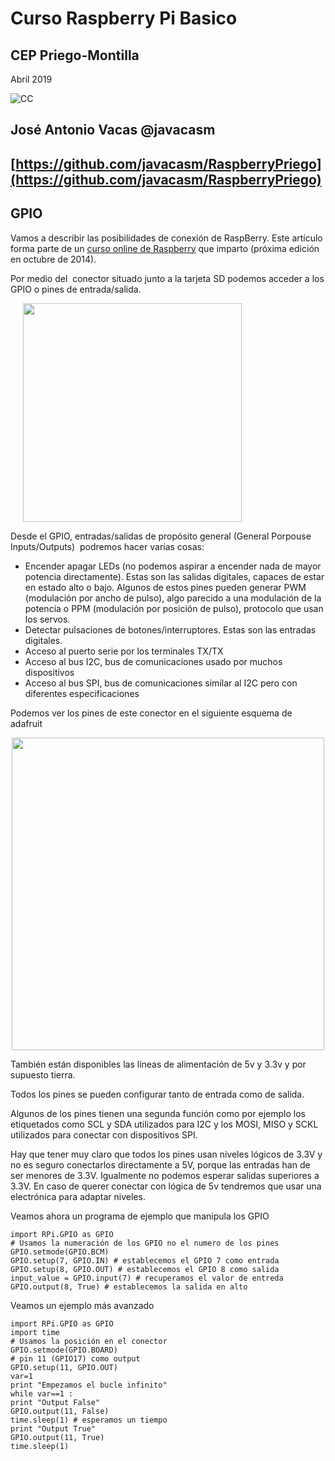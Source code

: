 # Curso Raspberry Pi Basico

## CEP Priego-Montilla

Abril 2019

![CC](./imagenes/Licencia_CC.png)

## José Antonio Vacas  @javacasm

## [https://github.com/javacasm/RaspberryPriego](https://github.com/javacasm/RaspberryPriego)

## GPIO

Vamos a describir las posibilidades de conexión de RaspBerry. Este artículo forma parte de un <a href="http://cevug.ugr.es/raspberry_pi">curso online de Raspberry</a> que imparto (próxima edición en octubre de 2014).

Por medio del  conector situado junto a la tarjeta SD podemos acceder a los GPIO o pines de entrada/salida.

<img class="alignleft" style="margin-left: 20px; margin-right: 20px;" title="Conector GPIO" src="https://learn.adafruit.com/system/guides/images/000/000/166/medium800/gpio.jpg?1396720373" alt="" width="350" />

Desde el GPIO, entradas/salidas de propósito general (General Porpouse Inputs/Outputs)  podremos hacer varias cosas:

<ul>
    <li>Encender apagar LEDs (no podemos aspirar a encender nada de mayor potencia directamente). Estas son las salidas digitales, capaces de estar en estado alto o bajo. Algunos de estos pines pueden generar PWM (modulación por ancho de pulso), algo parecido a una modulación de la potencia o PPM (modulación por posición de pulso), protocolo que usan los servos.</li>
    <li>Detectar pulsaciones de botones/interruptores. Estas son las entradas digitales.</li>
    <li>Acceso al puerto serie por los terminales TX/TX</li>
    <li>Acceso al bus I2C, bus de comunicaciones usado por muchos dispositivos</li>
    <li>Acceso al bus SPI, bus de comunicaciones similar al I2C pero con diferentes especificaciones</li>
</ul>

Podemos ver los pines de este conector en el siguiente esquema de adafruit

<p style="text-align: center;"><img class="aligncenter" title="conector" src="https://learn.adafruit.com/system/assets/assets/000/003/059/medium800/learn_raspberry_pi_gpio-srm.png?1396790782" alt="" width="500" /></p>

También están disponibles las líneas de alimentación de 5v y 3.3v y por supuesto tierra.

Todos los pines se pueden configurar tanto de entrada como de salida.

Algunos de los pines tienen una segunda función como por ejemplo los etiquetados como SCL y SDA utilizados para I2C y los MOSI, MISO y SCKL utilizados para conectar con dispositivos SPI.

Hay que tener muy claro que todos los pines usan niveles lógicos de 3.3V y no es seguro conectarlos directamente a 5V, porque las entradas han de ser menores de 3.3V. Igualmente no podemos esperar salidas superiores a 3.3V. En caso de querer conectar con lógica de 5v tendremos que usar una electrónica para adaptar niveles.


Veamos ahora un programa de ejemplo que manipula los GPIO

	import RPi.GPIO as GPIO
	# Usamos la numeración de los GPIO no el numero de los pines
	GPIO.setmode(GPIO.BCM)
	GPIO.setup(7, GPIO.IN) # establecemos el GPIO 7 como entrada
	GPIO.setup(8, GPIO.OUT) # establecemos el GPIO 8 como salida
	input_value = GPIO.input(7) # recuperamos el valor de entreda
	GPIO.output(8, True) # establecemos la salida en alto


Veamos un ejemplo más avanzado

	import RPi.GPIO as GPIO
	import time
	# Usamos la posición en el conector
	GPIO.setmode(GPIO.BOARD)
	# pin 11 (GPIO17) como output
	GPIO.setup(11, GPIO.OUT)
	var=1
	print "Empezamos el bucle infinito"
	while var==1 :
	print "Output False"
	GPIO.output(11, False)
	time.sleep(1) # esperamos un tiempo
	print "Output True"
	GPIO.output(11, True)
	time.sleep(1)
